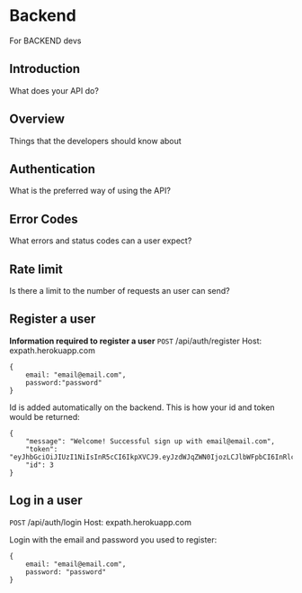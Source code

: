 # Backend
For BACKEND devs

## Introduction
What does your API do?

## Overview
Things that the developers should know about

## Authentication
What is the preferred way of using the API?

## Error Codes
What errors and status codes can a user expect?

## Rate limit
Is there a limit to the number of requests an user can send?

## Register a user

**Information required to register a user**
`POST` /api/auth/register
Host: expath.herokuapp.com

```
{
    email: "email@email.com",
    password:"password"
}
```

Id is added automatically on the backend.
This is how your id and token would be returned:

```
{
    "message": "Welcome! Successful sign up with email@email.com",
    "token": "eyJhbGciOiJIUzI1NiIsInR5cCI6IkpXVCJ9.eyJzdWJqZWN0IjozLCJlbWFpbCI6InRlc3RAZW1haWwuY29tIiwiaWF0IjoxNTgzMTI2MDI4LCJleHAiOjE1ODMyMTI0Mjh9.Vb6tXOBdxhsx32Thrtk6ntLHaIfWSMLP3zTZXBHzH0Y",
    "id": 3
} 
```

## Log in a user

`POST` /api/auth/login
Host: expath.herokuapp.com

Login with the email and password you used to register:

```
{
    email: "email@email.com",
    password: "password"
}
```
